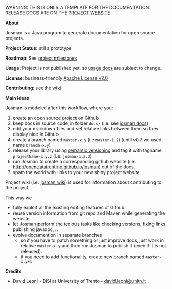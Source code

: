<p class="josman-to-strip">
WARNING: THIS IS ONLY A TEMPLATE FOR THE DOCUMENTATION. <br/>
RELEASE DOCS ARE ON THE <a href="http://opendatatrentino.github.io/josman/" target="_blank">PROJECT WEBSITE</a>
</p>

**About**

Josman is a Java program to generate documentation for open source projects. 


**Project Status**: still a prototype

**Roadmap**: See [project milestones](../../milestones)

**Usage**: Project is not published yet, so [usage docs](docs) are subject to change. 

**License**: business-friendly [Apache License v2.0](LICENSE.txt)

**Contributing**: see [the wiki](../../wiki)


**Main ideas**

Josman is modeled after this workflow, where you:

1. create an open source project on Github
2. keep docs in source code, in folder `docs/` (i.e. see [josman docs](docs))
3. edit your markdown files and set relative links between them so they display nice in Github
4. create a branch named `master-x.y` (i.e `master-1.2`) (until v0.7 we used name `branch-x.y`)
5. release your library using <a href="http://semver.org" target="_blank">semantic versioning</a> and tag it with tagname `projectName-x.y.z` (i.e. `josman-1.2.3`)
6. run Josman to create a corresponding github website (i.e. http://opendatatrentino.github.io/josman) out of the docs. 
7. spam the world with links to your new shiny project website

Project wiki (i.e. [josman wiki](../../wiki)) is used for information about contributing to the project.

This way we 

* fully exploit all the existing editing features of Github
* reuse version information from git repo and Maven while generating the website
* let Josman perform the tedious tasks like checking versions, fixing links, publishing javadoc, ..
* evolve documention in separate branches
    * so if you have to patch something or just improve docs, just work in relative `master-x.y` and then run Josman to publish it (even if it is not released).
    * if you need to add functionality, create new branch named `master-x.y+1`


**Credits**

* David Leoni - DISI at University of Trento - david.leoni@unitn.it
